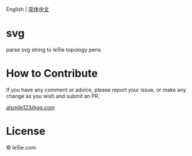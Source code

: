 English | [简体中文](./README.CN.md)

# svg

parse svg string to le5le topology pens.

# How to Contribute

If you have any comment or advice, please report your issue, or make any change as you wish and submit an PR.

alsmile123@qq.com

# License

© le5le.com

